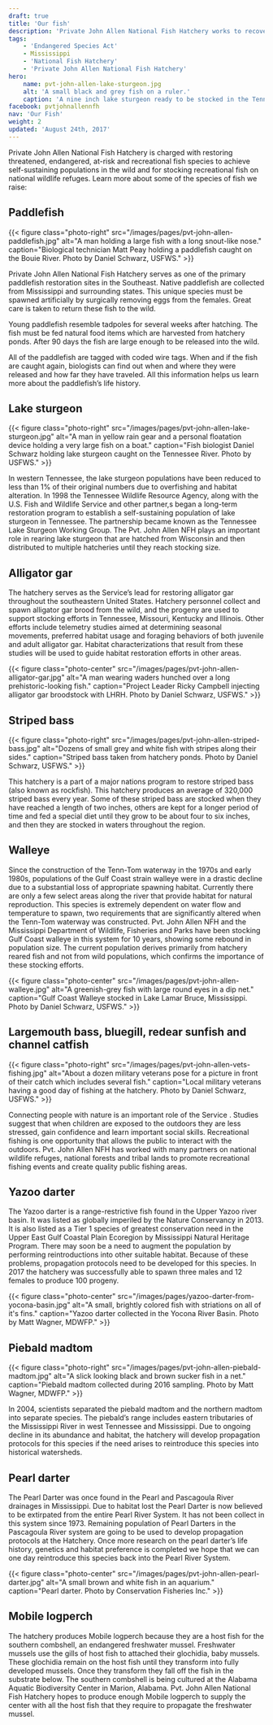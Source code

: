 ```yaml
---
draft: true
title: 'Our fish'
description: 'Private John Allen National Fish Hatchery works to recover, restore and enhance threatened, endangered, at-risk and recreational fish populations in the Southeast.'
tags:
    - 'Endangered Species Act'
    - Mississippi
    - 'National Fish Hatchery'
    - 'Private John Allen National Fish Hatchery'
hero:
    name: pvt-john-allen-lake-sturgeon.jpg
    alt: 'A small black and grey fish on a ruler.'
    caption: 'A nine inch lake sturgeon ready to be stocked in the Tennessee River. Photo by Daniel Schwarz, USFWS.'
facebook: pvtjohnallennfh
nav: 'Our Fish'
weight: 2
updated: 'August 24th, 2017'
---
```


Private John Allen National Fish Hatchery is charged with restoring threatened, endangered, at-risk and recreational fish species to achieve self-sustaining populations in the wild and for stocking recreational fish on national wildlife refuges.  Learn more about some of the species of fish we raise:

## Paddlefish

{{< figure class="photo-right" src="/images/pages/pvt-john-allen-paddlefish.jpg" alt="A man holding a large fish with a long snout-like nose." caption="Biological technician Matt Peay holding a paddlefish caught on the Bouie River. Photo by Daniel Schwarz, USFWS." >}}

Private John Allen National Fish Hatchery serves as one of the primary paddlefish restoration sites in the Southeast. Native paddlefish are collected from Mississippi and surrounding states. This unique species must be spawned artificially by surgically removing eggs from the females. Great care is taken to return these fish to the wild.

Young paddlefish resemble tadpoles for several weeks after hatching. The fish must be fed natural food items which are harvested from hatchery ponds. After 90 days the fish are large enough to be released into the wild.

All of the paddlefish are tagged with coded wire tags. When and if the fish are caught again, biologists can find out when and where they were released and how far they have traveled. All this information helps us learn more about the paddlefish’s life history.

## Lake sturgeon

{{< figure class="photo-right" src="/images/pages/pvt-john-allen-lake-sturgeon.jpg" alt="A man in yellow rain gear and a personal floatation device holding a very large fish on a boat." caption="Fish biologist Daniel Schwarz holding lake sturgeon caught on the Tennessee River. Photo by USFWS." >}}

In western Tennessee, the lake sturgeon populations have been reduced to less than 1% of their original numbers due to overfishing and habitat alteration. In 1998 the Tennessee Wildlife Resource Agency,  along with the U.S. Fish and Wildlife Service and other partner,s began a long-term restoration program to establish a self-sustaining population of lake sturgeon in Tennessee.  The partnership became known as the Tennessee Lake Sturgeon Working Group.  The Pvt. John Allen NFH plays an important role in rearing lake sturgeon that are hatched from Wisconsin and then distributed to multiple hatcheries until they reach stocking size.

## Alligator gar

The hatchery serves as the Service’s lead for restoring alligator gar throughout the southeastern United States. Hatchery personnel collect and spawn alligator gar brood from the wild, and the progeny are used to support stocking efforts in Tennessee, Missouri, Kentucky and Illinois. Other efforts include telemetry studies aimed at determining seasonal movements, preferred habitat usage and foraging behaviors of both juvenile and adult alligator gar. Habitat characterizations that result from these studies will be used to guide habitat restoration efforts in other areas.

{{< figure class="photo-center" src="/images/pages/pvt-john-allen-alligator-gar.jpg" alt="A man wearing waders hunched over a long prehistoric-looking fish." caption="Project Leader Ricky Campbell injecting alligator gar broodstock with LHRH. Photo by Daniel Schwarz, USFWS." >}}

## Striped bass

{{< figure class="photo-right" src="/images/pages/pvt-john-allen-striped-bass.jpg" alt="Dozens of small grey and white fish with stripes along their sides." caption="Striped bass taken from hatchery ponds. Photo by Daniel Schwarz, USFWS." >}}

This hatchery is a part of a major nations program to restore striped bass (also known as rockfish). This hatchery produces an average of 320,000 striped bass every year. Some of these striped bass are stocked when they have reached a length of two inches, others are kept for a longer period of time and fed a special diet until they grow to be about four to six inches, and then they are stocked in waters throughout the region.

## Walleye

Since the construction of the Tenn-Tom waterway in the 1970s and early 1980s,  populations of the Gulf Coast strain walleye were in a drastic decline due to a substantial loss of appropriate spawning habitat.  Currently there are only a few select areas along the river that provide habitat for natural reproduction.  This species is extremely dependent on water flow and temperature to spawn, two requirements that are significantly altered when the Tenn-Tom waterway was constructed.  Pvt. John Allen NFH and the Mississippi Department of Wildlife, Fisheries and Parks have been stocking Gulf Coast walleye in this system for 10 years, showing some rebound in population size.  The current population derives primarily from hatchery reared fish and not from wild populations, which confirms the importance of these stocking efforts.

{{< figure class="photo-center" src="/images/pages/pvt-john-allen-walleye.jpg" alt="A greenish-grey fish with large round eyes in a dip net." caption="Gulf Coast Walleye stocked in Lake Lamar Bruce, Mississippi. Photo by Daniel Schwarz, USFWS." >}}

## Largemouth bass, bluegill, redear sunfish and channel catfish

{{< figure class="photo-right" src="/images/pages/pvt-john-allen-vets-fishing.jpg" alt="About a dozen military veterans pose for a picture in front of their catch which includes several fish." caption="Local military veterans having a good day of fishing at the hatchery. Photo by Daniel Schwarz, USFWS." >}}

Connecting people with nature is an important role of the Service .  Studies suggest that when children are exposed to the outdoors they are less stressed, gain confidence and learn important social skills.  Recreational fishing is one opportunity that allows the public to interact with the outdoors.  Pvt. John Allen NFH has worked with many partners on national wildlife refuges, national forests and tribal lands to promote recreational fishing events and create quality public fishing areas.

## Yazoo darter

The Yazoo darter is a range-restrictive fish found in the Upper Yazoo river basin.  It was listed as globally imperiled by the Nature Conservancy in 2013.  It is also listed as a Tier 1 species of greatest conservation need in the Upper East Gulf Coastal Plain Ecoregion by Mississippi Natural Heritage Program.  There may soon be a need to augment the population by performing reintroductions into other suitable habitat.  Because of these problems, propagation protocols need to be developed for this species. In 2017 the hatchery was successfully able to spawn three males and 12 females to produce 100 progeny.

{{< figure class="photo-center" src="/images/pages/yazoo-darter-from-yocona-basin.jpg" alt="A small, brightly colored fish with striations on all of it's fins." caption="Yazoo darter collected in the Yocona River Basin. Photo by Matt Wagner, MDWFP." >}}

## Piebald madtom

{{< figure class="photo-right" src="/images/pages/pvt-john-allen-piebald-madtom.jpg" alt="A slick looking black and brown sucker fish in a net." caption="Piebald madtom collected during 2016 sampling. Photo by Matt Wagner, MDWFP." >}}

In 2004, scientists separated the piebald madtom and the northern madtom into separate species. The piebald’s range includes eastern tributaries of the Mississippi River in west Tennessee and Mississippi. Due to ongoing decline in its abundance and habitat,  the hatchery will  develop propagation protocols for this species if the need arises to reintroduce this species into historical watersheds.

## Pearl darter

The Pearl Darter was once found in the Pearl and Pascagoula River drainages in Mississippi. Due to habitat lost the Pearl Darter is now believed to be extirpated from the entire Pearl River System. It has not been collect in this system since 1973. Remaining population of Pearl Darters in the Pascagoula River system are going to be used to develop propagation protocols at the Hatchery. Once more research on the pearl darter’s life history, genetics and habitat preference is completed we hope that we can one day reintroduce this species back into the Pearl River System. 

{{< figure class="photo-center" src="/images/pages/pvt-john-allen-pearl-darter.jpg" alt="A small brown and white fish in an aquarium." caption="Pearl darter. Photo by Conservation Fisheries Inc." >}}

## Mobile logperch

The hatchery produces Mobile logperch because they are a host fish for the southern combshell, an endangered freshwater mussel. Freshwater mussels use the gills of host fish to attached their glochidia, baby mussels. These glochidia remain on the host fish until they transform into fully developed mussels. Once they transform they fall off the fish in the substrate below. The southern combshell is being cultured at the Alabama Aquatic Biodiversity Center in Marion, Alabama. Pvt. John Allen National Fish Hatchery hopes to produce enough Mobile logperch to supply the  center with all the host fish that they require to propagate the freshwater mussel.
